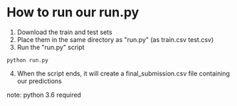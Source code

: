 # How to run our run.py
1. Download the train and test sets
2. Place them in the same directory as "run.py" (as train.csv test.csv)
3. Run the "run.py" script
```
python run.py
```
4. When the script ends, it will create a final_submission.csv file containing our predictions

note: python 3.6 required
